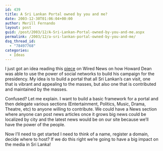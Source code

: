 ```yaml
---
id: 439
title: A Sri Lankan Portal owned by you and me?
date: 2003-12-30T01:06:04+00:00
author: Merill Fernando
layout: post
guid: /post/2003/12/A-Sri-Lankan-Portal-owned-by-you-and-me.aspx
permalink: /2003/12/a-sri-lankan-portal-owned-by-you-and-me/
dsq_thread_id:
  - "78497768"
categories:
  - Ideas
---
```

<body xmlns="http://www.w3.org/1999/xhtml">
    <div class="Section1">
        <p>
            I just got an idea reading this <a href="http://www.wired.com/news/wiredmag/1,2167,61735,00.html">piece</a> on
            Wired News on how Howard Dean was able to use the power of social networks to build
            his campaign for the presidency. My idea is to build a portal that all Sri Lankan&rsquo;s
            can visit, one that is vibrant and appealing to the masses, but also one that is contributed
            and maintained by the masses.
        </p>
        <p>
            Confused? Let me explain. I want to build a basic framework for a portal and then
            delegate various sections (Entertainment, Politics, Music, Drama, Theatre, etc) to
            anyone willing to contribute. We could have a News section where anyone can post news
            articles once it grows big news could be localized by city and the latest news would
            be on our site because we&rsquo;ll have the power of the people.
        </p>
        <p>
            Now I&rsquo;ll need to get started I need to think of a name, register a domain, decide
            where to host? If we do this right we&rsquo;re going to have a big impact on the media
            in Sri Lanka!
        </p>
    </div>
</body>